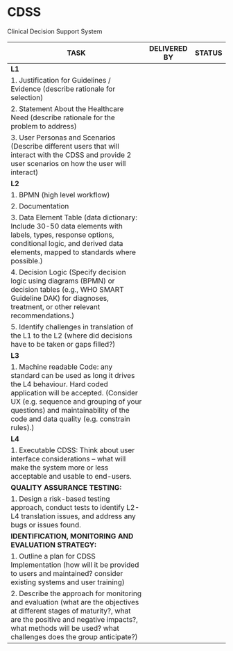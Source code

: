 # CDSS
Clinical Decision Support System


| TASK                                                                                     | DELIVERED BY | STATUS |
|------------------------------------------------------------------------------------------|--------------|--------|
| **L1**                                                                                   |              |        |
| 1. Justification for Guidelines / Evidence (describe rationale for selection)            |              |        |
| 2. Statement About the Healthcare Need (describe rationale for the problem to address)   |              |        |
| 3. User Personas and Scenarios (Describe different users that will interact with the CDSS and provide 2 user scenarios on how the user will interact) |              |        |
| **L2**                                                                                   |              |        |
| 1. BPMN (high level workflow)                                                            |              |        |
| 2. Documentation                                                                         |              |        |
| 3. Data Element Table (data dictionary: Include 30-50 data elements with labels, types, response options, conditional logic, and derived data elements, mapped to standards where possible.) |              |        |
| 4. Decision Logic (Specify decision logic using diagrams (BPMN) or decision tables (e.g., WHO SMART Guideline DAK) for diagnoses, treatment, or other relevant recommendations.) |              |        |
| 5. Identify challenges in translation of the L1 to the L2 (where did decisions have to be taken or gaps filled?) |              |        |
| **L3**                                                                                   |              |        |
| 1. Machine readable Code: any standard can be used as long it drives the L4 behaviour. Hard coded application will be accepted. (Consider UX (e.g. sequence and grouping of your questions) and maintainability of the code and data quality (e.g. constrain rules).) |              |        |
| **L4**                                                                                   |              |        |
| 1. Executable CDSS: Think about user interface considerations – what will make the system more or less acceptable and usable to end-users. |              |        |
| **QUALITY ASSURANCE TESTING:**                                                           |              |        |
| 1. Design a risk-based testing approach, conduct tests to identify L2-L4 translation issues, and address any bugs or issues found. |              |        |
| **IDENTIFICATION, MONITORING AND EVALUATION STRATEGY:**                                  |              |        |
| 1. Outline a plan for CDSS Implementation (how will it be provided to users and maintained? consider existing systems and user training) |              |        |
| 2. Describe the approach for monitoring and evaluation (what are the objectives at different stages of maturity?, what are the positive and negative impacts?, what methods will be used? what challenges does the group anticipate?) |              |        |
